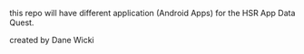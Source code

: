 this repo will have different application (Android Apps) for the HSR App Data Quest.

created by Dane Wicki
